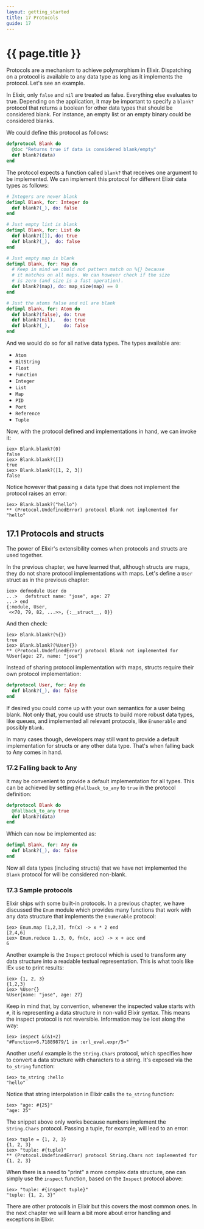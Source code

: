 ```yaml
---
layout: getting_started
title: 17 Protocols
guide: 17
---
```


# {{ page.title }}

Protocols are a mechanism to achieve polymorphism in Elixir. Dispatching on a protocol is available to any data type as long as it implements the protocol. Let's see an example.

In Elixir, only `false` and `nil` are treated as false. Everything else evaluates to true. Depending on the application, it may be important to specify a `blank?` protocol that returns a boolean for other data types that should be considered blank. For instance, an empty list or an empty binary could be considered blanks.

We could define this protocol as follows:

```elixir
defprotocol Blank do
  @doc "Returns true if data is considered blank/empty"
  def blank?(data)
end
```

The protocol expects a function called `blank?` that receives one argument to be implemented. We can implement this protocol for different Elixir data types as follows:

```elixir
# Integers are never blank
defimpl Blank, for: Integer do
  def blank?(_), do: false
end

# Just empty list is blank
defimpl Blank, for: List do
  def blank?([]), do: true
  def blank?(_),  do: false
end

# Just empty map is blank
defimpl Blank, for: Map do
  # Keep in mind we could not pattern match on %{} because
  # it matches on all maps. We can however check if the size
  # is zero (and size is a fast operation).
  def blank?(map), do: map_size(map) == 0
end

# Just the atoms false and nil are blank
defimpl Blank, for: Atom do
  def blank?(false), do: true
  def blank?(nil),   do: true
  def blank?(_),     do: false
end
```

And we would do so for all native data types. The types available are:

* `Atom`
* `BitString`
* `Float`
* `Function`
* `Integer`
* `List`
* `Map`
* `PID`
* `Port`
* `Reference`
* `Tuple`

Now, with the protocol defined and implementations in hand, we can invoke it:

```iex
iex> Blank.blank?(0)
false
iex> Blank.blank?([])
true
iex> Blank.blank?([1, 2, 3])
false
```

Notice however that passing a data type that does not implement the protocol raises an error:

```iex
iex> Blank.blank?("hello")
** (Protocol.UndefinedError) protocol Blank not implemented for "hello"
```

## 17.1 Protocols and structs

The power of Elixir's extensibility comes when protocols and structs are used together.

In the previous chapter, we have learned that, although structs are maps, they do not share protocol implementations with maps. Let's define a `User` struct as in the previous chapter:

```iex
iex> defmodule User do
...>   defstruct name: "jose", age: 27
...> end
{:module, User,
 <<70, 79, 82, ...>>, {:__struct__, 0}}
```

And then check:

```iex
iex> Blank.blank?(%{})
true
iex> Blank.blank?(%User{})
** (Protocol.UndefinedError) protocol Blank not implemented for %User{age: 27, name: "jose"}
```

Instead of sharing protocol implementation with maps, structs require their own protocol implementation:

```elixir
defprotocol User, for: Any do
  def blank?(_), do: false
end
```

If desired you could come up with your own semantics for a user being blank. Not only that, you could use structs to build more robust data types, like queues, and implemented all relevant protocols, like `Enumerable` and possibly `Blank`.

In many cases though, developers may still want to provide a default implementation for structs or any other data type. That's when falling back to Any comes in hand.

### 17.2 Falling back to Any

It may be convenient to provide a default implementation for all types. This can be achieved by setting `@fallback_to_any` to `true` in the protocol definition:

```elixir
defprotocol Blank do
  @fallback_to_any true
  def blank?(data)
end
```

Which can now be implemented as:

```elixir
defimpl Blank, for: Any do
  def blank?(_), do: false
end
```

Now all data types (including structs) that we have not implemented the `Blank` protocol for will be considered non-blank.

### 17.3 Sample protocols

Elixir ships with some built-in protocols. In a previous chapter, we have discussed the `Enum` module which provides many functions that work with any data structure that implements the `Enumerable` protocol:

```iex
iex> Enum.map [1,2,3], fn(x) -> x * 2 end
[2,4,6]
iex> Enum.reduce 1..3, 0, fn(x, acc) -> x + acc end
6
```

Another example is the `Inspect` protocol which is used to transform any data structure into a readable textual representation. This is what tools like IEx use to print results:

```iex
iex> {1, 2, 3}
{1,2,3}
iex> %User{}
%User{name: "jose", age: 27}
```

Keep in mind that, by convention, whenever the inspected value starts with `#`, it is representing a data structure in non-valid Elixir syntax. This means the inspect protocol is not reversible. Information may be lost along the way:

```iex
iex> inspect &(&1+2)
"#Function<6.71889879/1 in :erl_eval.expr/5>"
```

Another useful example is the `String.Chars` protocol, which specifies how to convert a data structure with characters to a string. It's exposed via the `to_string` function:

```iex
iex> to_string :hello
"hello"
```

Notice that string interpolation in Elixir calls the `to_string` function:

```iex
iex> "age: #{25}"
"age: 25"
```

The snippet above only works because numbers implement the `String.Chars` protocol. Passing a tuple, for example, will lead to an error:

```iex
iex> tuple = {1, 2, 3}
{1, 2, 3}
iex> "tuple: #{tuple}"
** (Protocol.UndefinedError) protocol String.Chars not implemented for {1, 2, 3}
```

When there is a need to "print" a more complex data structure, one can simply use the `inspect` function, based on the `Inspect` protocol above:

```iex
iex> "tuple: #{inspect tuple}"
"tuple: {1, 2, 3}"
```

There are other protocols in Elixir but this covers the most common ones. In the next chapter we will learn a bit more about error handling and exceptions in Elixir.
